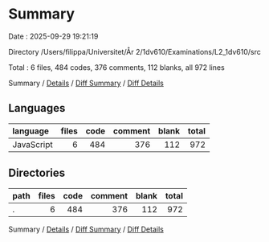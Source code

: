 # Summary

Date : 2025-09-29 19:21:19

Directory /Users/filippa/Universitet/År 2/1dv610/Examinations/L2_1dv610/src

Total : 6 files,  484 codes, 376 comments, 112 blanks, all 972 lines

Summary / [Details](details.md) / [Diff Summary](diff.md) / [Diff Details](diff-details.md)

## Languages
| language | files | code | comment | blank | total |
| :--- | ---: | ---: | ---: | ---: | ---: |
| JavaScript | 6 | 484 | 376 | 112 | 972 |

## Directories
| path | files | code | comment | blank | total |
| :--- | ---: | ---: | ---: | ---: | ---: |
| . | 6 | 484 | 376 | 112 | 972 |

Summary / [Details](details.md) / [Diff Summary](diff.md) / [Diff Details](diff-details.md)